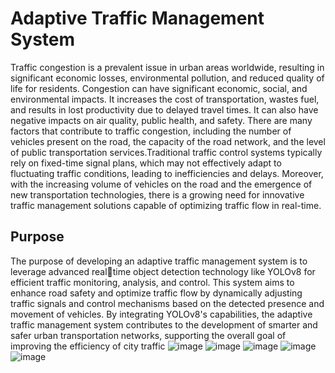 # Adaptive Traffic Management System
Traffic congestion is a prevalent issue in urban areas worldwide, resulting in significant economic losses, environmental pollution, and reduced quality of life for residents. Congestion 
can have significant economic, social, and environmental impacts. It increases the cost of transportation, wastes fuel, and results in lost productivity due to delayed travel times. It can 
also have negative impacts on air quality, public health, and safety. There are many factors that contribute to traffic congestion, including the number of vehicles present on the road, the capacity of the road network, and the level of public transportation services.Traditional traffic control systems typically rely on fixed-time signal plans, which may not effectively adapt to fluctuating traffic conditions, leading to inefficiencies and delays. Moreover, with the increasing volume of vehicles on the road and the emergence of new transportation technologies, there is a growing need for innovative traffic management solutions capable of optimizing traffic flow in real-time.
## Purpose
The purpose of developing an adaptive traffic management system is to leverage advanced realtime object detection technology like YOLOv8 for efficient traffic monitoring, analysis, and control. This system aims to enhance road safety and optimize traffic flow by dynamically adjusting traffic signals and control mechanisms based on the detected presence and movement 
of vehicles. By integrating YOLOv8's capabilities, the adaptive traffic management system contributes to the development of smarter and safer urban transportation networks, supporting 
the overall goal of improving the efficiency of city traffic
![image](https://github.com/AiluriNarmadaReddy/AdaptiveTrafficManagementSystem/assets/115351619/933c6352-96b1-43ac-9866-22e928598559)
![image](https://github.com/AiluriNarmadaReddy/AdaptiveTrafficManagementSystem/assets/115351619/2da3f8b7-b8eb-4e53-8c17-03f91bcdfb20)
![image](https://github.com/AiluriNarmadaReddy/AdaptiveTrafficManagementSystem/assets/115351619/8b156f7c-2ff3-4e6d-991d-27a2ba0a0196)
![image](https://github.com/AiluriNarmadaReddy/AdaptiveTrafficManagementSystem/assets/115351619/76826bcd-408b-4031-b94f-bae28891f9a2)
![image](https://github.com/AiluriNarmadaReddy/AdaptiveTrafficManagementSystem/assets/115351619/341e1684-922f-422a-8a01-2bbe0ebaddb8)





